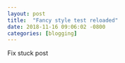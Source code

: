 ```yaml
---
layout: post
title:  "Fancy style test reloaded"
date: 2018-11-16 09:06:02 -0800
categories: [blogging]
---
```

Fix stuck post